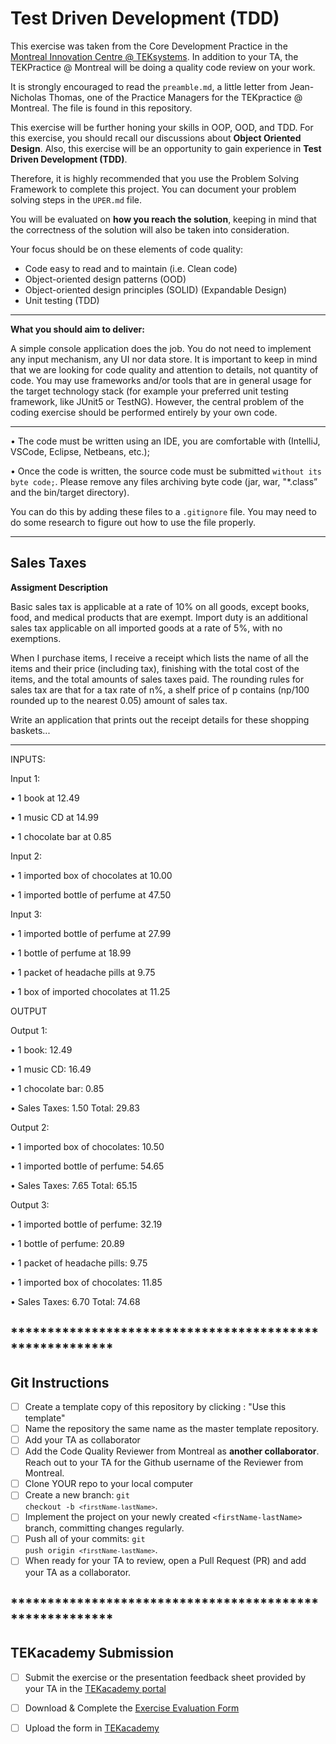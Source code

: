 <h1>Test Driven Development (TDD)</h1>

This exercise was taken from the Core Development Practice in the [Montreal Innovation Centre @ TEKsystems](https://www.teksystems.com/en/locations?LatLong=45.5016889,%20-73.567256&Address=Montreal).  In addition to your TA, the TEKPractice @ Montreal will be doing a quality code review on your work.  

It is strongly encouraged to read the <code>preamble.md</code>, a little letter from Jean-Nicholas Thomas, one of the Practice Managers for the TEKpractice @ Montreal.  The file is found in this repository.

This exercise will be further honing your skills in OOP, OOD, and TDD.  For this exercise, you should recall our discussions about **Object Oriented Design**.  Also, this exercise will be an opportunity to gain experience in **Test Driven Development (TDD)**. 

Therefore, it is highly recommended that you use the Problem Solving Framework to complete this project.  You can document your problem solving steps in the <code>UPER.md</code> file.

You will be evaluated on **how you reach the solution**, keeping in mind that the correctness of the solution will also be taken into consideration. 

Your focus should be on these elements of code quality: 
- Code easy to read and to maintain (i.e. Clean code) 
- Object-oriented design patterns (OOD)
- Object-oriented design principles (SOLID) (Expandable Design)
- Unit testing (TDD)
 

********************
**What you should aim to deliver:**

A simple console application does the job. You do not need to implement any input mechanism, any UI nor data store. It is important to keep in mind that we are looking for code quality and attention to details, not quantity of code. 
You may use frameworks and/or tools that are in general usage for the target technology stack (for example your preferred unit testing framework, like JUnit5 or TestNG). 
However, the central problem of the coding exercise should be performed entirely by your own code. 

***********************

• The code must be written using an IDE, you are comfortable with (IntelliJ, VSCode, Eclipse, Netbeans, etc.);

• Once the code is written, the source code must be submitted <code>without its byte code;</code>.  Please remove any files archiving byte code (jar, war, "*.class” and the bin/target directory).  

You can do this by adding these files to a <code>.gitignore</code> file.  You may need to do some research to figure out how to use the file properly.

*********************
**<h2>Sales Taxes</h2> Assigment Description**

Basic sales tax is applicable at a rate of 10% on all goods, except books, food, and medical products that are exempt. Import duty is an additional sales tax applicable on all imported goods at a rate of 5%, with no exemptions. 

When I purchase items, I receive a receipt which lists the name of all the items and their price (including tax), finishing with the total cost of the items, and the total amounts of sales taxes paid. The rounding rules for sales tax are that for a tax rate of n%, a shelf price of p contains (np/100 rounded up to the nearest 0.05) amount of sales tax. 

Write an application that prints out the receipt details for these shopping baskets... 

*******************
INPUTS: 

Input 1: 
  
•	1 book at 12.49 

•	1 music CD at 14.99 

•	1 chocolate bar at 0.85 

Input 2: 

•	1 imported box of chocolates at 10.00 

•	1 imported bottle of perfume at 47.50 

Input 3: 

•	1 imported bottle of perfume at 27.99 

•	1 bottle of perfume at 18.99 

•	1 packet of headache pills at 9.75 

•	1 box of imported chocolates at 11.25 

OUTPUT 

Output 1: 

•	1 book: 12.49 

•	1 music CD: 16.49 

•	1 chocolate bar: 0.85 

•	Sales Taxes: 1.50 Total: 29.83

Output 2: 

•	1 imported box of chocolates: 10.50 

•	1 imported bottle of perfume: 54.65 

•	Sales Taxes: 7.65 Total: 65.15

Output 3: 

•	1 imported bottle of perfume: 32.19 

•	1 bottle of perfume: 20.89 

•	1 packet of headache pills: 9.75 

•	1 imported box of chocolates: 11.85 

•	Sales Taxes: 6.70 Total: 74.68


## ********************************************************
## Git Instructions

- [ ] Create a template copy of this repository by clicking : "Use this template"
- [ ] Name the repository the same name as the master template repository.  
- [ ] Add your TA as collaborator
- [ ] Add the Code Quality Reviewer from Montreal as <strong>another collaborator</strong>.  Reach out to your TA for the Github username of the Reviewer from Montreal.  
- [ ] Clone YOUR repo to your local computer
- [ ] Create a new branch: <code>git checkout -b `<firstName-lastName>`</code>.
- [ ] Implement the project on your newly created `<firstName-lastName>` branch, committing changes regularly.
- [ ] Push all of your commits: <code>git push origin `<firstName-lastName>`</code>.
- [ ] When ready for your TA to review, open a Pull Request (PR) and add your TA as a collaborator.

## ********************************************************
## TEKacademy Submission

- [ ] Submit the exercise or the presentation feedback sheet provided by your TA in the [TEKacademy portal](https://bit.ly/TEKacademy)
  
- [ ] Download & Complete the [Exercise Evaluation Form](https://bit.ly/TEKacademy)
  
- [ ] Upload the form in [TEKacademy](https://bit.ly/TEKacademy)